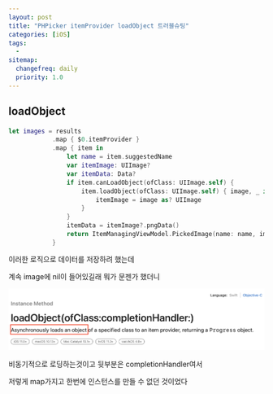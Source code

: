 ```yaml
---
layout: post
title: "PHPicker itemProvider loadObject 트러블슈팅"
categories: [iOS]
tags: 
  - 
sitemap:
  changefreq: daily
  priority: 1.0
---
```


## loadObject

```swift
let images = results
            .map { $0.itemProvider }
            .map { item in
                let name = item.suggestedName
                var itemImage: UIImage?
                var itemData: Data?
                if item.canLoadObject(ofClass: UIImage.self) {
                    item.loadObject(ofClass: UIImage.self) { image, _ in
                        itemImage = image as? UIImage 
                    }
                }
                itemData = itemImage?.pngData()
                return ItemManagingViewModel.PickedImage(name: name, image: itemImage, data: itemData)
            }
```

이러한 로직으로 데이터를 저장하려 했는데

계속 image에 nil이 들어있길래 뭐가 문젠가 했더니

![image-20221023173733373](https://raw.githubusercontent.com/Neph3779/Blog-Image/forUpload/img/20221023173733.png)

비동기적으로 로딩하는것이고 뒷부분은 completionHandler여서

저렇게 map가지고 한번에 인스턴스를 만들 수 없던 것이었다

